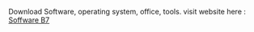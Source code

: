 Download Software, operating system, office, tools.
visit website here : <a href=https://softwarenvb.vercel.app/> Soffware B7 </a>
